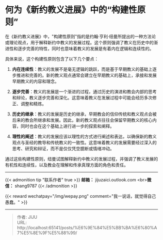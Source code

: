 # 何为《新约教义进展》中的“构建性原则”

在《新约教义进展》中，&#34;构建性原则&#34;指的是约翰·亨利·纽曼所提出的一种方法论或理论观点，用于解释新约中教义的发展过程。这个原则强调了教义在历史中的渐进性和逐步完善的特性，同时也意味着教义的发展是有着内在逻辑和连续性的。

具体来说，这个构建性原则包含了以下几个要点：

1. **内在连续性**：教义的发展不是毫无逻辑的跳跃，而是基于早期教义的基础上逐步推进和完善的。新的教义观点通常会建立在早期教义的基础上，承接和发展早期教义的内容和理念。
    
2. **逐步完善**：教义的发展是一个渐进的过程，通过历史的演进和教会内部的思考和辩论，教义逐步完善和深化。这意味着教义在发展过程中可能会经历多次修正、调整和精炼。
    
3. **历史的继承**：教义的发展是历史的继承，早期教会的信仰传统和教义观点会被后来的教会所继承和发展。因此，新的教义观点往往会保留早期教义的核心内容，同时也会在这个基础上进行进一步的探索和阐释。
    
4. **理性的阐述**：教义的发展应该以理性的方式进行阐述和表达，以确保新的教义观点与圣经的教导和传统教义的一致性。这意味着教义的发展需要经过深入的思考、研究和辩证，而不是仅仅凭空臆断或情绪冲动。
    

通过这些构建性原则，纽曼试图解释新约中教义的发展过程，并强调了教义发展的有机性和连续性，以及教会在理解和传承真理方面的角色和责任。



----
{{&lt; admonition tip &#34;联系作者&#34; true &gt;}}
**邮箱：** jijuzaici.outlook.com
&lt;br&gt;**微信：** shang9787
{{&lt; /admonition &gt;}}

{{&lt; reward wechatpay=&#34;/img/wepay.png&#34; comment=&#34;我一说话，就觉得自己愚蠢。&#34; &gt;}}


---

> 作者: JIJU  
> URL: http://localhost:65141/posts/%E6%9E%84%E5%BB%BA%E6%80%A7%E5%8E%9F%E5%88%99/  

